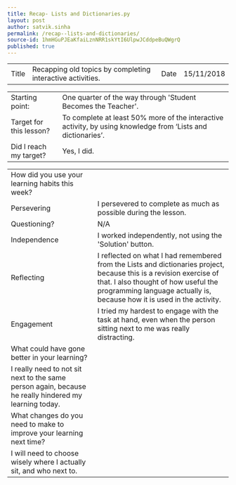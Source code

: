 ```yaml
---
title: Recap- Lists and Dictionaries.py
layout: post
author: satvik.sinha
permalink: /recap--lists-and-dictionaries/
source-id: 1hmHGuPJEaKfaiLznNRR1skYtI6UlpwJCddpeBuQWgrQ
published: true
---
```

<table>
  <tr>
    <td>Title</td>
    <td>Recapping old topics by completing interactive activities.</td>
    <td>Date</td>
    <td>15/11/2018</td>
  </tr>
</table>


<table>
  <tr>
    <td>Starting point:</td>
    <td>One quarter of the way through 'Student Becomes the Teacher'.</td>
  </tr>
  <tr>
    <td>Target for this lesson?</td>
    <td>To complete at least 50% more of the interactive activity, by using knowledge from ‘Lists and dictionaries’.</td>
  </tr>
  <tr>
    <td>Did I reach my target? </td>
    <td>Yes, I did.</td>
  </tr>
</table>


<table>
  <tr>
    <td>How did you use your learning habits this week?</td>
    <td></td>
  </tr>
  <tr>
    <td>Persevering</td>
    <td>I persevered to complete as much as possible during the lesson.</td>
  </tr>
  <tr>
    <td>Questioning?</td>
    <td>N/A</td>
  </tr>
  <tr>
    <td>Independence</td>
    <td>I worked independently, not using the 'Solution' button.</td>
  </tr>
  <tr>
    <td>Reflecting</td>
    <td>I reflected on what I had remembered from the Lists and dictionaries project, because this is a revision exercise of that. I also thought of how useful the programming language actually is, because how it is used in the activity.</td>
  </tr>
  <tr>
    <td>Engagement</td>
    <td>I tried my hardest to engage with the task at hand, even when the person sitting next to me was really distracting.</td>
  </tr>
  <tr>
    <td>What could have gone better in your learning?</td>
    <td></td>
  </tr>
  <tr>
    <td>I really need to not sit next to the same person again, because he really hindered my learning today.</td>
    <td></td>
  </tr>
  <tr>
    <td>What changes do you need to make to improve your learning next time?</td>
    <td></td>
  </tr>
  <tr>
    <td>I will need to choose wisely where I actually sit, and who next to.</td>
    <td></td>
  </tr>
</table>


